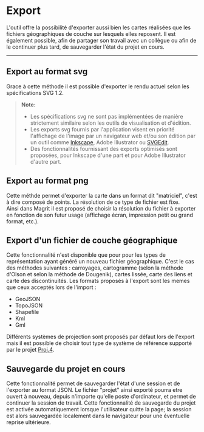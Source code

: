Export
===================

L'outil offre la possibilité d'exporter aussi bien les cartes réalisées que les fichiers géographiques de couche sur lesquels elles reposent.
Il est également possible, afin de partager son travail avec un collègue ou afin de le continuer plus tard, de sauvegarder l'état du projet en cours.


----------


Export au format svg
-------------

Grace à cette méthode il est possible d'exporter le rendu actuel selon les spécifications SVG 1.2.

> **Note:**
> * Les spécifications svg ne sont pas implémentées de manière strictement similaire selon les outils de visualisation et d'édition.
> * Les exports svg fournis par l'application visent en priorité l'affichage de l'image par un navigateur web et/ou son édition par un outil comme [Inkscape], Adobe Illustrator ou [SVGEdit].
> * Des fonctionnalités fournissant des exports optimisés sont proposées, pour Inkscape d'une part et pour Adobe Illustrator d'autre part.



Export au format png
-------------
Cette méthde permet d'exporter la carte dans un format dit "matriciel", c'est à dire composé de points.
La résolution de ce type de fichier est fixe.  
Ainsi dans Magrit il est proposé de choisir la résolution du fichier à exporter en fonction de son futur usage (affichage écran, impression petit ou grand format, etc.).

Export d'un fichier de couche géographique
-------------

Cette fonctionnalité n'est disponible que pour pour les types de représentation ayant généré un nouveau fichier géographique.
C'est le cas des méthodes suivantes : carroyages, cartogramme (selon la méthode d'Olson et selon la méthode de Dougenik), cartes lissée, carte des liens et carte des discontinuités.
Les formats proposés à l'export sont les memes que ceux acceptés lors de l'import :
- GeoJSON
- TopoJSON
- Shapefile
- Kml
- Gml

Différents systèmes de projection sont proposés par défaut lors de l'export mais il est possible de choisir tout type de système de référence supporté par le projet [Proj.4].

Sauvegarde du projet en cours
-------------

Cette fonctionnalité permet de sauvegarder l'état d'une session et de l'exporter au format JSON.
Le fichier "projet" ainsi exporté pourra etre ouvert à nouveau, depuis n'importe qu'elle poste d'ordinateur, et permet de continuer la session de travail.
Cette fonctionnalité de sauvegarde du projet est activée automatiquement lorsque l'utilisateur quitte la page; la session est alors sauvegardée localement dans le navigateur pour une éventuelle reprise ultérieure.


  [Inkscape]: https://inkscape.org
  [SVGEdit]: https://github.com/SVG-Edit/svgedit
  [Proj.4]: https://github.com/OSGeo/proj.4/wiki
